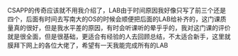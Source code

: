 CSAPP的传奇应该就不用我介绍了，LAB由于时间原因我好像只写了前三个还是四个，后面有时间去写南大的OS的时候会顺便把后面的LAB给补齐的，这门课质量真的很好，但是我水平差的原因，有时会听课听的晕乎乎的，我对这门课的评价就是很全面，但是很基础，更适合有经验的人去回顾总结，不太适合新手，这里就膜拜下网上的各位大佬了，希望有一天我能完成所有的LAB
